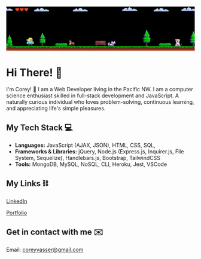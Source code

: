 ![Alt Text](./banner.gif)

# Hi There! 👋

I'm Corey! 🙂
I am a Web Developer living in the Pacific NW. I am a computer science enthusiast skilled in full-stack development and JavaScript. A naturally curious individual who loves problem-solving, continuous learning, and appreciating life's simple pleasures. 


## My Tech Stack 💻 

- **Languages:** JavaScript (AJAX, JSON), HTML, CSS, SQL,
- **Frameworks & Libraries:** jQuery, Node.js (Express.js, Inquirer.js, File System, Sequelize), Handlebars.js, Bootstrap, TailwindCSS
- **Tools:** MongoDB, MySQL, NoSQL, CLI, Heroku, Jest, VSCode



## My Links ⛓ 

[LinkedIn](https://www.linkedin.com/in/corey-vasser/)

[Portfolio](https://spamdalfz.github.io/portfolio-project/)

## Get in contact with me ✉️ 

Email: coreyvasser@gmail.com
